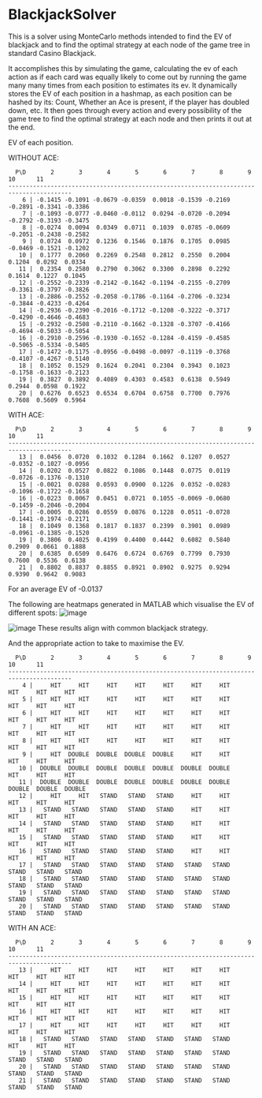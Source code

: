 ﻿# BlackjackSolver

This is a solver using MonteCarlo methods intended to find the EV of blackjack and to find the optimal strategy at each node of the game tree in standard Casino Blackjack.

It accomplishes this by simulating the game, calculating the ev of each action as if each card was equally likely to come out by running the game many many times from each position to estimates its ev. It dynamically stores the EV of each position in a hashmap, as each position can be hashed by its: Count, Whether an Ace is present, if the player has doubled down, etc. It then goes through every action and every possibility of the game tree to find the optimal strategy at each node and then prints it out at the end.

EV of each position.

WITHOUT ACE: 

```
  P\D       2       3       4       5       6       7       8       9      10      11
----------------------------------------------------------------------------------------
    6 | -0.1415 -0.1091 -0.0679 -0.0359  0.0018 -0.1539 -0.2169 -0.2891 -0.3341 -0.3386
    7 | -0.1093 -0.0777 -0.0460 -0.0112  0.0294 -0.0720 -0.2094 -0.2792 -0.3193 -0.3475
    8 | -0.0274  0.0094  0.0349  0.0711  0.1039  0.0785 -0.0609 -0.2051 -0.2438 -0.2582
    9 |  0.0724  0.0972  0.1236  0.1546  0.1876  0.1705  0.0985 -0.0469 -0.1521 -0.1202
   10 |  0.1777  0.2060  0.2269  0.2548  0.2812  0.2550  0.2004  0.1204  0.0292  0.0334
   11 |  0.2354  0.2580  0.2790  0.3062  0.3300  0.2898  0.2292  0.1614  0.1227  0.1045
   12 | -0.2552 -0.2339 -0.2142 -0.1642 -0.1194 -0.2155 -0.2709 -0.3361 -0.3797 -0.3826
   13 | -0.2886 -0.2552 -0.2058 -0.1786 -0.1164 -0.2706 -0.3234 -0.3844 -0.4233 -0.4264
   14 | -0.2936 -0.2390 -0.2016 -0.1712 -0.1208 -0.3222 -0.3717 -0.4290 -0.4646 -0.4683
   15 | -0.2932 -0.2508 -0.2110 -0.1662 -0.1328 -0.3707 -0.4166 -0.4694 -0.5033 -0.5054
   16 | -0.2910 -0.2596 -0.1930 -0.1652 -0.1284 -0.4159 -0.4585 -0.5065 -0.5334 -0.5405
   17 | -0.1472 -0.1175 -0.0956 -0.0498 -0.0097 -0.1119 -0.3768 -0.4107 -0.4267 -0.5140
   18 |  0.1052  0.1529  0.1624  0.2041  0.2304  0.3943  0.1023 -0.1758 -0.1633 -0.2123
   19 |  0.3827  0.3892  0.4089  0.4303  0.4583  0.6138  0.5949  0.2944  0.0598  0.1922
   20 |  0.6276  0.6523  0.6534  0.6704  0.6758  0.7700  0.7976  0.7608  0.5609  0.5964
```
WITH ACE:
```
  P\D       2       3       4       5       6       7       8       9      10      11
----------------------------------------------------------------------------------------
   13 |  0.0456  0.0720  0.1032  0.1284  0.1662  0.1207  0.0527 -0.0352 -0.1027 -0.0956
   14 |  0.0202  0.0527  0.0822  0.1086  0.1448  0.0775  0.0119 -0.0726 -0.1376 -0.1310
   15 | -0.0021  0.0288  0.0593  0.0900  0.1226  0.0352 -0.0283 -0.1096 -0.1722 -0.1658
   16 | -0.0223  0.0067  0.0451  0.0721  0.1055 -0.0069 -0.0680 -0.1459 -0.2046 -0.2004
   17 | -0.0005  0.0286  0.0559  0.0876  0.1228  0.0511 -0.0728 -0.1441 -0.1974 -0.2171
   18 |  0.1049  0.1368  0.1817  0.1837  0.2399  0.3901  0.0989 -0.0961 -0.1385 -0.1520
   19 |  0.3806  0.4025  0.4199  0.4400  0.4442  0.6082  0.5840  0.2909  0.0661  0.1888
   20 |  0.6385  0.6509  0.6476  0.6724  0.6769  0.7799  0.7930  0.7600  0.5536  0.6138
   21 |  0.8802  0.8837  0.8855  0.8921  0.8902  0.9275  0.9294  0.9390  0.9642  0.9083
```
For an average EV of -0.0137

The following are heatmaps generated in MATLAB which visualise the EV of different spots:
![image](https://github.com/user-attachments/assets/46cf96bc-83bf-4a24-bcb4-d500ef542e32)

![image](https://github.com/user-attachments/assets/1200bff2-0eba-404b-ad86-88c15b08705a)
These results align with common blackjack strategy.

And the appropriate action to take to maximise the EV.
```
  P\D       2       3       4       5       6       7       8       9      10      11
----------------------------------------------------------------------------------------
    4 |     HIT     HIT     HIT     HIT     HIT     HIT     HIT     HIT     HIT     HIT
    5 |     HIT     HIT     HIT     HIT     HIT     HIT     HIT     HIT     HIT     HIT
    6 |     HIT     HIT     HIT     HIT     HIT     HIT     HIT     HIT     HIT     HIT
    7 |     HIT     HIT     HIT     HIT     HIT     HIT     HIT     HIT     HIT     HIT
    8 |     HIT     HIT     HIT     HIT     HIT     HIT     HIT     HIT     HIT     HIT
    9 |     HIT  DOUBLE  DOUBLE  DOUBLE  DOUBLE     HIT     HIT     HIT     HIT     HIT
   10 |  DOUBLE  DOUBLE  DOUBLE  DOUBLE  DOUBLE  DOUBLE  DOUBLE     HIT     HIT     HIT
   11 |  DOUBLE  DOUBLE  DOUBLE  DOUBLE  DOUBLE  DOUBLE  DOUBLE  DOUBLE  DOUBLE  DOUBLE
   12 |     HIT     HIT   STAND   STAND   STAND     HIT     HIT     HIT     HIT     HIT
   13 |   STAND   STAND   STAND   STAND   STAND     HIT     HIT     HIT     HIT     HIT
   14 |   STAND   STAND   STAND   STAND   STAND     HIT     HIT     HIT     HIT     HIT
   15 |   STAND   STAND   STAND   STAND   STAND     HIT     HIT     HIT     HIT     HIT
   16 |   STAND   STAND   STAND   STAND   STAND     HIT     HIT     HIT     HIT     HIT
   17 |   STAND   STAND   STAND   STAND   STAND   STAND   STAND   STAND   STAND   STAND
   18 |   STAND   STAND   STAND   STAND   STAND   STAND   STAND   STAND   STAND   STAND
   19 |   STAND   STAND   STAND   STAND   STAND   STAND   STAND   STAND   STAND   STAND
   20 |   STAND   STAND   STAND   STAND   STAND   STAND   STAND   STAND   STAND   STAND
```
WITH AN ACE:
```
  P\D       2       3       4       5       6       7       8       9      10      11
----------------------------------------------------------------------------------------
   13 |     HIT     HIT     HIT     HIT     HIT     HIT     HIT     HIT     HIT     HIT
   14 |     HIT     HIT     HIT     HIT     HIT     HIT     HIT     HIT     HIT     HIT
   15 |     HIT     HIT     HIT     HIT     HIT     HIT     HIT     HIT     HIT     HIT
   16 |     HIT     HIT     HIT     HIT     HIT     HIT     HIT     HIT     HIT     HIT
   17 |     HIT     HIT     HIT     HIT     HIT     HIT     HIT     HIT     HIT     HIT
   18 |   STAND   STAND   STAND   STAND   STAND   STAND   STAND     HIT     HIT     HIT
   19 |   STAND   STAND   STAND   STAND   STAND   STAND   STAND   STAND   STAND   STAND
   20 |   STAND   STAND   STAND   STAND   STAND   STAND   STAND   STAND   STAND   STAND
   21 |   STAND   STAND   STAND   STAND   STAND   STAND   STAND   STAND   STAND   STAND
```


